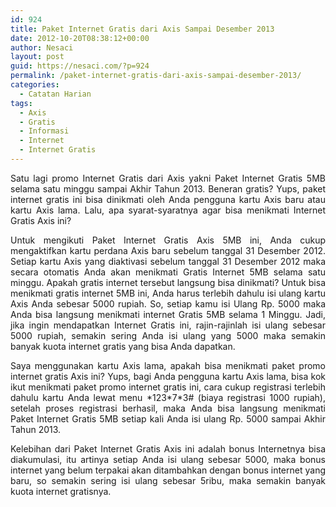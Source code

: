 ```yaml
---
id: 924
title: Paket Internet Gratis dari Axis Sampai Desember 2013
date: 2012-10-20T08:38:12+00:00
author: Nesaci
layout: post
guid: https://nesaci.com/?p=924
permalink: /paket-internet-gratis-dari-axis-sampai-desember-2013/
categories:
  - Catatan Harian
tags:
  - Axis
  - Gratis
  - Informasi
  - Internet
  - Internet Gratis
---
```

<p style="text-align: justify;">
  Satu lagi promo Internet Gratis dari Axis yakni Paket Internet Gratis 5MB selama satu minggu sampai Akhir Tahun 2013. Beneran gratis? Yups, paket internet gratis ini bisa dinikmati oleh Anda pengguna kartu Axis baru atau kartu Axis lama. Lalu, apa syarat-syaratnya agar bisa menikmati Internet Gratis Axis ini?
</p>

<p style="text-align: justify;">
  Untuk mengikuti Paket Internet Gratis Axis 5MB ini, Anda cukup mengaktifkan kartu perdana Axis baru sebelum tanggal 31 Desember 2012. Setiap kartu Axis yang diaktivasi sebelum tanggal 31 Desember 2012 maka secara otomatis Anda akan menikmati Gratis Internet 5MB selama satu minggu. Apakah gratis internet tersebut langsung bisa dinikmati? Untuk bisa menikmati gratis internet 5MB ini, Anda harus terlebih dahulu isi ulang kartu Axis Anda sebesar 5000 rupiah. So, setiap kamu isi Ulang Rp. 5000 maka Anda bisa langsung menikmati internet Gratis 5MB selama 1 Minggu. Jadi, jika ingin mendapatkan Internet Gratis ini, rajin-rajinlah isi ulang sebesar 5000 rupiah, semakin sering Anda isi ulang yang 5000 maka semakin banyak kuota internet gratis yang bisa Anda dapatkan.
</p>

<p style="text-align: justify;">
  Saya menggunakan kartu Axis lama, apakah bisa menikmati paket promo internet gratis Axis ini? Yups, bagi Anda pengguna kartu Axis lama, bisa kok ikut menikmati paket promo internet gratis ini, cara cukup registrasi terlebih dahulu kartu Anda lewat menu *123*7*3# (biaya registrasi 1000 rupiah), setelah proses registrasi berhasil, maka Anda bisa langsung menikmati Paket Internet Gratis 5MB setiap kali Anda isi ulang Rp. 5000 sampai Akhir Tahun 2013.
</p>

<p style="text-align: justify;">
  Kelebihan dari Paket Internet Gratis Axis ini adalah bonus Internetnya bisa diakumulasi, itu artinya setiap Anda isi ulang sebesar 5000, maka bonus internet yang belum terpakai akan ditambahkan dengan bonus internet yang baru, so semakin sering isi ulang sebesar 5ribu, maka semakin banyak kuota internet gratisnya.
</p>